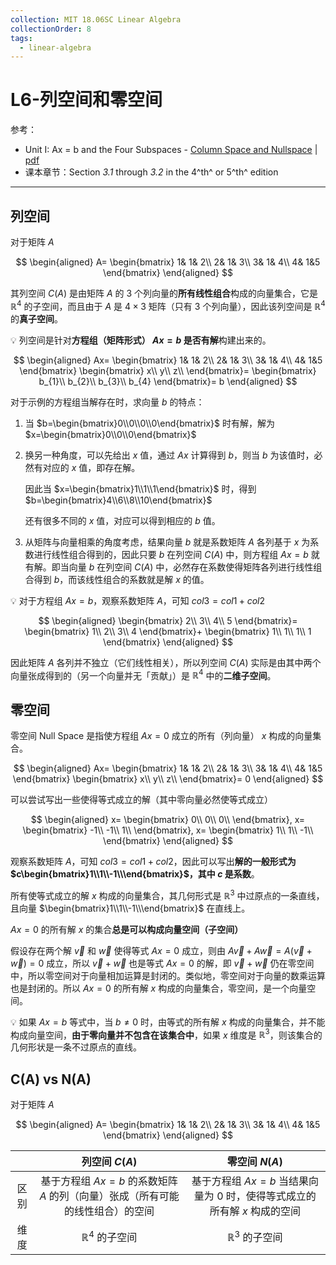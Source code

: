 ```yaml
---
collection: MIT 18.06SC Linear Algebra
collectionOrder: 8
tags:
  - linear-algebra
---
```


# L6-列空间和零空间
参考：
* Unit I: Ax = b and the Four Subspaces - [Column Space and Nullspace](https://ocw.mit.edu/courses/mathematics/18-06sc-linear-algebra-fall-2011/ax-b-and-the-four-subspaces/column-space-and-nullspace/) | [pdf](./attachments/MIT18_06SCF11_Ses1.6sum.pdf)
* 课本章节：Section *3.1* through *3.2* in the 4^th^ or 5^th^ edition

---

## 列空间
对于矩阵 $A$

<!-- #region-->
$$
\begin{aligned}
A=
\begin{bmatrix}
  1&  1& 2\\
  2&  1& 3\\
  3&  1& 4\\
  4&  1&5
\end{bmatrix}
\end{aligned}
$$
<!-- #endregion -->

其列空间 $C(A)$ 是由矩阵 $A$ 的 3 个列向量的**所有线性组合**构成的向量集合，它是 $\mathbb{R}^{4}$ 的子空间，而且由于 $A$ 是 $4 \times 3$ 矩阵（只有 3 个列向量），因此该列空间是 $\mathbb{R}^{4}$ 的**真子空间**。

:bulb: 列空间是针对**方程组（矩阵形式） $Ax=b$ 是否有解**构建出来的。

<!-- #region-->
$$
\begin{aligned}
Ax=
\begin{bmatrix}
  1&  1& 2\\
  2&  1& 3\\
  3&  1& 4\\
  4&  1&5
\end{bmatrix}
\begin{bmatrix}
  x\\
  y\\
  z\\
\end{bmatrix}=
\begin{bmatrix}
  b_{1}\\
  b_{2}\\
  b_{3}\\
  b_{4}
\end{bmatrix}=
b
\end{aligned}
$$
<!-- #endregion -->

对于示例的方程组当解存在时，求向量 $b$ 的特点：

1. 当 $b=\begin{bmatrix}0\\0\\0\\0\end{bmatrix}$ 时有解，解为 $x=\begin{bmatrix}0\\0\\0\end{bmatrix}$

2. 换另一种角度，可以先给出 $x$ 值，通过 $Ax$ 计算得到 $b$，则当 $b$ 为该值时，必然有对应的 $x$ 值，即存在解。

    因此当 $x=\begin{bmatrix}1\\1\\1\end{bmatrix}$ 时，得到 $b=\begin{bmatrix}4\\6\\8\\10\end{bmatrix}$

    还有很多不同的 $x$ 值，对应可以得到相应的 $b$ 值。

3. 从矩阵与向量相乘的角度考虑，结果向量 $b$ 就是系数矩阵 $A$ 各列基于 $x$ 为系数进行线性组合得到的，因此只要 $b$ 在列空间 $C(A)$ 中，则方程组 $Ax=b$ 就有解。即当向量 $b$ 在列空间 $C(A)$ 中，必然存在系数使得矩阵各列进行线性组合得到 $b$，而该线性组合的系数就是解 $x$ 的值。

:bulb: 对于方程组 $Ax=b$，观察系数矩阵 $A$，可知 $col3=col1+col2$

<!-- #region-->
$$
\begin{aligned}
\begin{bmatrix}
2\\
3\\
4\\
5
\end{bmatrix}=
\begin{bmatrix}
1\\
2\\
3\\
4
\end{bmatrix}+
\begin{bmatrix}
1\\
1\\
1\\
1
\end{bmatrix}
\end{aligned}
$$
<!-- #endregion -->

因此矩阵 $A$ 各列并不独立（它们线性相关），所以列空间 $C(A)$ 实际是由其中两个向量张成得到的（另一个向量并无「贡献」）是 $\mathbb{R}^{4}$ 中的**二维子空间**。

## 零空间
零空间 Null Space 是指使方程组 $Ax=0$ 成立的所有（列向量） $x$ 构成的向量集合。

<!-- #region-->
$$
\begin{aligned}
Ax=
\begin{bmatrix}
  1&  1& 2\\
  2&  1& 3\\
  3&  1& 4\\
  4&  1&5
\end{bmatrix}
\begin{bmatrix}
  x\\
  y\\
  z\\
\end{bmatrix}=
0
\end{aligned}
$$
<!-- #endregion -->

可以尝试写出一些使得等式成立的解（其中零向量必然使等式成立）

<!-- #region-->
$$
\begin{aligned}
x=
\begin{bmatrix}
  0\\
  0\\
  0\\
\end{bmatrix},
x=
\begin{bmatrix}
  -1\\
  -1\\
  1\\
\end{bmatrix},
x=
\begin{bmatrix}
  1\\
  1\\
  -1\\
\end{bmatrix}
\end{aligned}
$$
<!-- #endregion -->

观察系数矩阵 $A$，可知 $col3=col1+col2$，因此可以写出**解的一般形式为 $c\begin{bmatrix}1\\1\\-1\\\end{bmatrix}$，其中 $c$ 是系数**。

所有使等式成立的解 $x$ 构成的向量集合，其几何形式是 $\mathbb{R}^{3}$ 中过原点的一条直线，且向量 $\begin{bmatrix}1\\1\\-1\\\end{bmatrix}$ 在直线上。

$Ax=0$ 的所有解 $x$ 的集合**总是可以构成向量空间（子空间）**

假设存在两个解 $\vec{v}$ 和 $\vec{w}$ 使得等式 $Ax=0$ 成立，则由 $A\vec{v}+A\vec{w}=A(\vec{v}+\vec{w})=0$ 成立，所以 $\vec{v}+\vec{w}$ 也是等式 $Ax=0$ 的解，即 $\vec{v}+\vec{w}$ 仍在零空间中，所以零空间对于向量相加运算是封闭的。类似地，零空间对于向量的数乘运算也是封闭的。所以 $Ax=0$ 的所有解 $x$ 构成的向量集合，零空间，是一个向量空间。

:bulb: 如果 $Ax=b$ 等式中，当 $b \neq 0$ 时，由等式的所有解 $x$ 构成的向量集合，并不能构成向量空间，**由于零向量并不包含在该集合中**，如果 $x$ 维度是 $\mathbb{R}^{3}$，则该集合的几何形状是一条不过原点的直线。

## C(A) vs N(A)
对于矩阵 $A$

<!-- #region-->
$$
\begin{aligned}
A=
\begin{bmatrix}
  1&  1& 2\\
  2&  1& 3\\
  3&  1& 4\\
  4&  1&5
\end{bmatrix}
\end{aligned}
$$
<!-- #endregion -->

| | 列空间 $C(A)$ | 零空间 $N(A)$ |
| :---: | :---: | :---: |
| 区别 | 基于方程组 $Ax=b$ 的系数矩阵 $A$ 的列（向量）张成（所有可能的线性组合）的空间 | 基于方程组 $Ax=b$ 当结果向量为 $0$ 时，使得等式成立的所有解 $x$ 构成的空间 |
| 维度 | $\mathbb{R}^{4}$ 的子空间 | $\mathbb{R}^{3}$ 的子空间 |